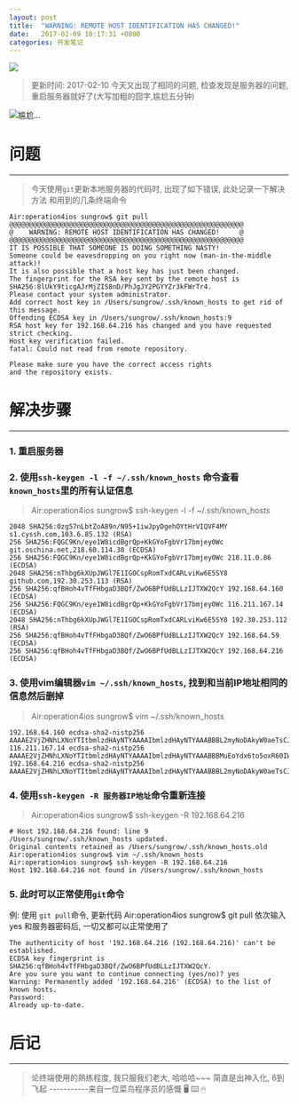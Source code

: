 ```yaml
---
layout: post
title:  "WARNING: REMOTE HOST IDENTIFICATION HAS CHANGED!"
date:   2017-02-09 10:17:31 +0800
categories: 开发笔记
---
```

![](http://yuqiangcoder.com/assets/postImages/ios/201702/1.jpg)

> 更新时间: 2017-02-10 
今天又出现了相同的问题, 检查发现是服务器的问题, 重启服务器就好了(大写加粗的囧字,尴尬五分钟)

![尴尬...](http://yuqiangcoder.com/assets/postImages/ios/201702/2.gif)

# 问题
---
> 今天使用`git`更新本地服务器的代码时, 出现了如下错误, 此处记录一下解决方法 和用到的几条终端命令

```
Air:operation4ios sungrow$ git pull
@@@@@@@@@@@@@@@@@@@@@@@@@@@@@@@@@@@@@@@@@@@@@@@@@@@@@@@@@@@
@    WARNING: REMOTE HOST IDENTIFICATION HAS CHANGED!     @
@@@@@@@@@@@@@@@@@@@@@@@@@@@@@@@@@@@@@@@@@@@@@@@@@@@@@@@@@@@
IT IS POSSIBLE THAT SOMEONE IS DOING SOMETHING NASTY!
Someone could be eavesdropping on you right now (man-in-the-middle attack)!
It is also possible that a host key has just been changed.
The fingerprint for the RSA key sent by the remote host is
SHA256:8lUkY9ticgAJrMjZIS8nD/PhJgJY2PGYYZr3kFWrTr4.
Please contact your system administrator.
Add correct host key in /Users/sungrow/.ssh/known_hosts to get rid of this message.
Offending ECDSA key in /Users/sungrow/.ssh/known_hosts:9
RSA host key for 192.168.64.216 has changed and you have requested strict checking.
Host key verification failed.
fatal: Could not read from remote repository.

Please make sure you have the correct access rights
and the repository exists.
```

# 解决步骤
---
### 1. 重启服务器
### 2. 使用`ssh-keygen -l -f ~/.ssh/known_hosts` 命令查看`known_hosts`里的所有认证信息

>  Air:operation4ios sungrow$ ssh-keygen -l -f ~/.ssh/known_hosts

```
2048 SHA256:Ozg57nLbtZoA89n/N95+1iwJpyDgehOYtHrVIQVF4MY s1.cyssh.com,103.6.85.132 (RSA)
256 SHA256:FQGC9Kn/eye1W8icdBgrQp+KkGYoFgbVr17bmjey0Wc git.oschina.net,218.60.114.30 (ECDSA)
256 SHA256:FQGC9Kn/eye1W8icdBgrQp+KkGYoFgbVr17bmjey0Wc 218.11.0.86 (ECDSA)
2048 SHA256:nThbg6kXUpJWGl7E1IGOCspRomTxdCARLviKw6E5SY8 github.com,192.30.253.113 (RSA)
256 SHA256:qfBHoh4vTfFHbgaD3BQf/ZwO6BPfUdBLLzIJTXW2QcY 192.168.64.160 (ECDSA)
256 SHA256:FQGC9Kn/eye1W8icdBgrQp+KkGYoFgbVr17bmjey0Wc 116.211.167.14 (ECDSA)
2048 SHA256:nThbg6kXUpJWGl7E1IGOCspRomTxdCARLviKw6E5SY8 192.30.253.112 (RSA)
256 SHA256:qfBHoh4vTfFHbgaD3BQf/ZwO6BPfUdBLLzIJTXW2QcY 192.168.64.59 (ECDSA)
256 SHA256:qfBHoh4vTfFHbgaD3BQf/ZwO6BPfUdBLLzIJTXW2QcY 192.168.64.216 (ECDSA)
```

### 3. 使用vim编辑器`vim ~/.ssh/known_hosts`, 找到和当前IP地址相同的信息然后删掉
> Air:operation4ios sungrow$ vim ~/.ssh/known_hosts

```
192.168.64.160 ecdsa-sha2-nistp256 AAAAE2VjZHNhLXNoYTItbmlzdHAyNTYAAAAIbmlzdHAyNTYAAABBBL2myNoDAkyW0aeTsCJmkHPn2bV3MHfiD8xfOpCkQtomE43zbENYDLFCallpPNXr3cHHUekoCkvFpueqwfbY6Ro=
116.211.167.14 ecdsa-sha2-nistp256 AAAAE2VjZHNhLXNoYTItbmlzdHAyNTYAAAAIbmlzdHAyNTYAAABBBMuEoYdx6to5oxR60IWj8uoe1aI0X1fKOHWOtLqTg1tsLT1iFwXV5JmFjU46EzeMBV/6EmI1uaRI6HiEPtPtJHE=
192.168.64.216 ecdsa-sha2-nistp256 AAAAE2VjZHNhLXNoYTItbmlzdHAyNTYAAAAIbmlzdHAyNTYAAABBBL2myNoDAkyW0aeTsCJmkHPn2bV3MHfiD8xfOpCkQtomE43zbENYDLFCallpPNXr3cHHUekoCkvFpueqwfbY6Ro=
```

### 4. 使用`ssh-keygen -R 服务器IP地址`命令重新连接
> Air:operation4ios sungrow$ ssh-keygen -R 192.168.64.216

```
# Host 192.168.64.216 found: line 9
/Users/sungrow/.ssh/known_hosts updated.
Original contents retained as /Users/sungrow/.ssh/known_hosts.old
Air:operation4ios sungrow$ vim ~/.ssh/known_hosts
Air:operation4ios sungrow$ ssh-keygen -R 192.168.64.216
Host 192.168.64.216 not found in /Users/sungrow/.ssh/known_hosts
```

### 5. 此时可以正常使用`git`命令
> 
例: 使用 `git pull`命令, 更新代码
Air:operation4ios sungrow$ git pull
依次输入yes 和服务器密码后, 一切又都可以正常使用了

```
The authenticity of host '192.168.64.216 (192.168.64.216)' can't be established.
ECDSA key fingerprint is SHA256:qfBHoh4vTfFHbgaD3BQf/ZwO6BPfUdBLLzIJTXW2QcY.
Are you sure you want to continue connecting (yes/no)? yes
Warning: Permanently added '192.168.64.216' (ECDSA) to the list of known hosts.
Password:
Already up-to-date.
```

# 后记
---
> 论终端使用的熟练程度, 我只服我们老大,   哈哈哈~~~
简直是出神入化, 6到飞起  -----------来自一位菜鸟程序员的感慨
🖥
 ⌨️ 🖱

[jekyll-docs]: https://jekyllrb.com/docs/home
[jekyll-gh]:   https://github.com/jekyll/jekyll
[jekyll-talk]: https://talk.jekyllrb.com/


